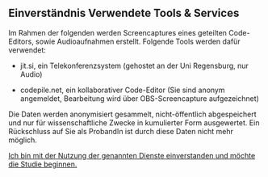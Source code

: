 ## Einverständnis Verwendete Tools & Services

Im Rahmen der folgenden werden Screencaptures eines geteilten Code-Editors, sowie Audioaufnahmen erstellt. Folgende Tools werden dafür verwendet:

- jit.si, ein Telekonferenzsystem (gehostet an der Uni Regensburg, nur Audio)

- codepile.net, ein kollaborativer Code-Editor (Sie sind anonym angemeldet, Bearbeitung wird über OBS-Screencapture aufgezeichnet)

Die Daten werden anonymisiert gesammelt, nicht-öffentlich abgespeichert und nur für wissenschaftliche Zwecke in kumulierter Form ausgewertet. Ein Rückschluss auf Sie als ProbandIn ist durch diese Daten nicht mehr möglich.

[Ich bin mit der Nutzung der genannten Dienste einverstanden und möchte die Studie beginnen.](https://github.com/FelixRDL/Plugin-Challenge/blob/master/aufgabenstellung.md)
